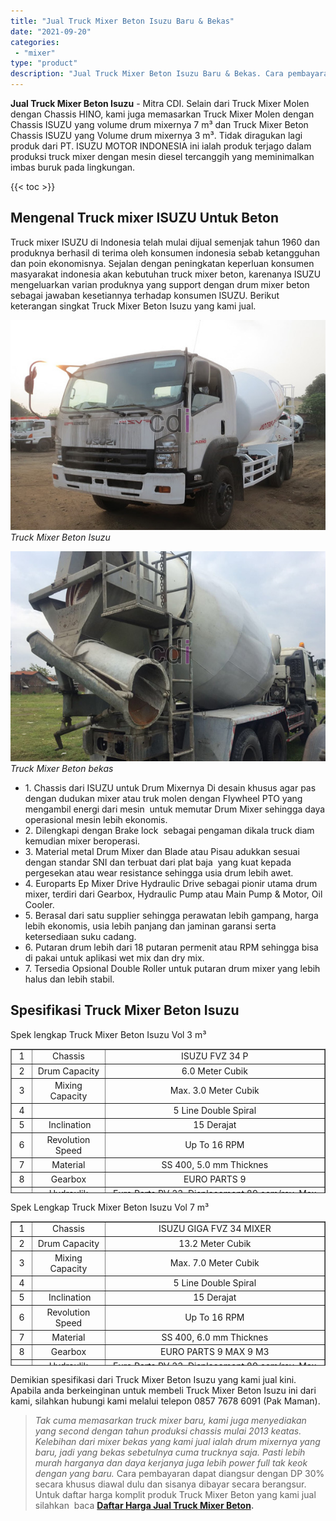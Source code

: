```yaml
---
title: "Jual Truck Mixer Beton Isuzu Baru & Bekas"
date: "2021-09-20"
categories:
 - "mixer"
type: "product"
description: "Jual Truck Mixer Beton Isuzu Baru & Bekas. Cara pembayaran dapat diangsur dengan DP 30% secara khusus diawal dulu dan sisanya dibayar secara berangsur. Untu..."
---
```


**Jual Truck Mixer Beton Isuzu** - Mitra CDI. Selain dari Truck Mixer Molen dengan Chassis HINO, kami juga memasarkan Truck Mixer Molen dengan Chassis ISUZU yang volume drum mixernya 7 m³ dan Truck Mixer Beton Chassis ISUZU yang Volume drum mixernya 3 m³. Tidak diragukan lagi produk dari PT. ISUZU MOTOR INDONESIA ini ialah produk terjago dalam produksi truck mixer dengan mesin diesel tercanggih yang meminimalkan imbas buruk pada lingkungan.

{{< toc >}}

 ## Mengenal Truck mixer ISUZU Untuk Beton

Truck mixer ISUZU di Indonesia telah mulai dijual semenjak tahun 1960 dan produknya berhasil di terima oleh konsumen indonesia sebab ketangguhan dan poin ekonomisnya. Sejalan dengan peningkatan keperluan konsumen masyarakat indonesia akan kebutuhan truck mixer beton, karenanya ISUZU mengeluarkan varian produknya yang support dengan drum mixer beton sebagai jawaban kesetiannya terhadap konsumen ISUZU. Berikut keterangan singkat Truck Mixer Beton Isuzu yang kami jual.

![Truck Mixer Beton Isuzu](/images/product/truk-mixer-isuzu.jpg)
*Truck Mixer Beton Isuzu*

![Truck Mixer Beton Isuzu](/images/product/truk-mixer-isuzu-bekas.jpg)
*Truck Mixer Beton bekas*

- 1\. Chassis dari ISUZU untuk Drum Mixernya Di desain khusus agar pas dengan dudukan mixer atau truk molen dengan Flywheel PTO yang mengambil energi dari mesin  untuk memutar Drum Mixer sehingga daya operasional mesin lebih ekonomis.
- 2\. Dilengkapi dengan Brake lock  sebagai pengaman dikala truck diam kemudian mixer beroperasi.
- 3\. Material metal Drum Mixer dan Blade atau Pisau adukkan sesuai dengan standar SNI dan terbuat dari plat baja  yang kuat kepada pergesekan atau wear resistance sehingga usia drum lebih awet.
- 4\. Europarts Ep Mixer Drive Hydraulic Drive sebagai pionir utama drum mixer, terdiri dari Gearbox, Hydraulic Pump atau Main Pump & Motor, Oil Cooler.
- 5\. Berasal dari satu supplier sehingga perawatan lebih gampang, harga lebih ekonomis, usia lebih panjang dan jaminan garansi serta ketersediaan suku cadang.
- 6\. Putaran drum lebih dari 18 putaran permenit atau RPM sehingga bisa di pakai untuk aplikasi wet mix dan dry mix.
- 7\. Tersedia Opsional Double Roller untuk putaran drum mixer yang lebih halus dan lebih stabil.

 ## Spesifikasi Truck Mixer Beton Isuzu

Spek lengkap Truck Mixer Beton Isuzu Vol 3 m³
<table style="text-align: center; height: 231px;" border="1" width="100%" cellspacing="0" cellpadding="3"><tbody><tr><td>1</td><td><span>Chassis</span></td><td>ISUZU FVZ 34 P</td></tr><tr><td>2</td><td><span>Drum Capacity</span></td><td>6.0 Meter Cubik</td></tr><tr><td>3</td><td><span>Mixing Capacity</span></td><td>Max. 3.0 Meter Cubik</td></tr><tr><td>4</td><td></td><td>5 Line Double Spiral</td></tr><tr><td>5</td><td>&nbsp;<span>Inclination</span></td><td>15 Derajat</td></tr><tr><td>6</td><td><span>Revolution Speed</span></td><td>Up To 16 RPM</td></tr><tr><td>7</td><td><span>Material</span></td><td>SS 400, 5.0 mm Thicknes</td></tr><tr><td>8</td><td><span>Gearbox</span></td><td>EURO PARTS 9</td></tr><tr><td>9</td><td><span>Hydraulik Pump</span></td><td>Euro Parts PV 23, Displacement 89 ccm/rev, Max Speed 2590 RPM</td></tr><tr><td>10</td><td><span>Hydraulik Motor</span></td><td>Euro Parts MF 23, Displacement 89 ccm/rev, Max Speed 2590 RPM</td></tr><tr><td>11</td><td><span>Cooling System</span></td><td>ASSA Hydraulik ECOplus 12 Volt DC Oil Cooler</td></tr><tr><td>12</td><td><span>Tank Capacity</span></td><td>250 Litr With Electric Water Pump &amp; 500 VA, Generator</td></tr></tbody></table>
Spek Lengkap Truck Mixer Beton Isuzu Vol 7 m³
<table style="text-align: center; height: 231px;" border="1" width="100%" cellspacing="0" cellpadding="3"><tbody><tr><td>1</td><td><span>Chassis</span></td><td>ISUZU GIGA FVZ 34 MIXER</td></tr><tr><td>2</td><td><span>Drum Capacity</span></td><td>13.2 Meter Cubik</td></tr><tr><td>3</td><td><span>Mixing Capacity</span></td><td>Max. 7.0 Meter Cubik</td></tr><tr><td>4</td><td></td><td>5 Line Double Spiral</td></tr><tr><td>5</td><td>&nbsp;<span>Inclination</span></td><td>15 Derajat</td></tr><tr><td>6</td><td><span>Revolution Speed</span></td><td>Up To 16 RPM</td></tr><tr><td>7</td><td><span>Material</span></td><td>SS 400, 6.0 mm Thicknes</td></tr><tr><td>8</td><td><span>Gearbox</span></td><td>EURO PARTS 9 MAX 9 M3</td></tr><tr><td>9</td><td><span>Hydraulik Pump</span></td><td>Euro Parts PV 23, Displacement 89 ccm/rev, Max Speed 2590 RPM</td></tr><tr><td>10</td><td><span>Hydraulik Motor</span></td><td>Euro Parts MF 23, Displacement 89 ccm/rev, Max Speed 2590 RPM</td></tr><tr><td>11</td><td><span>Cooling System</span></td><td>ASSA Hydraulik ECOplus 24 Volt DC Oil Cooler</td></tr><tr><td>12</td><td><span>Tank Capacity</span></td><td>600 Liter</td></tr></tbody></table>
Demikian spesifikasi dari Truck Mixer Beton Isuzu yang kami jual kini. Apabila anda berkeinginan untuk membeli Truck Mixer Beton Isuzu ini dari kami, silahkan hubungi kami melalui telepon 0857 7678 6091 (Pak Maman).

> _Tak cuma memasarkan truck mixer baru, kami juga menyediakan yang second dengan tahun produksi chassis mulai 2013 keatas. Kelebihan dari mixer bekas yang kami jual ialah drum mixernya yang baru, jadi yang bekas sebetulnya cuma trucknya saja. Pasti lebih murah harganya dan daya kerjanya juga lebih power full tak keok dengan yang baru._
Cara pembayaran dapat diangsur dengan DP 30% secara khusus diawal dulu dan sisanya dibayar secara berangsur. Untuk daftar harga komplit produk Truck Mixer Beton yang kami jual silahkan  baca **[Daftar Harga Jual Truck Mixer Beton](/page/harga-jual-truk-mixer-beton-hino-isuzu-mitsubishi).**
